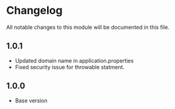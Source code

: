 # Changelog
All notable changes to this module will be documented in this file.

## 1.0.1

- Updated domain name in application.properties
- Fixed security issue for throwable statment.

## 1.0.0

- Base version
